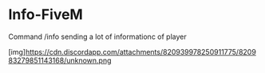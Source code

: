 # Info-FiveM

Command /info sending a lot of informationc of player

[img]https://cdn.discordapp.com/attachments/820939978250911775/820983279851143168/unknown.png
